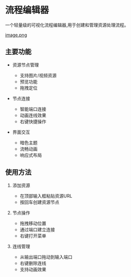 # 流程编辑器

一个轻量级的可视化流程编辑器,用于创建和管理资源处理流程。

[image.png](./image.png)

## 主要功能

- 资源节点管理
  - 支持图片/视频资源
  - 预览功能
  - 拖拽定位
  
- 节点连接
  - 智能端口连接
  - 动画连线效果
  - 右键快捷操作

- 界面交互
  - 暗色主题
  - 流畅动画
  - 响应式布局

## 使用方法

1. 添加资源
   - 在顶部输入框粘贴资源URL
   - 按回车创建资源节点

2. 节点操作
   - 拖拽移动位置
   - 通过端口建立连接
   - 右键打开菜单

3. 连线管理
   - 从输出端口拖动到输入端口
   - 右键删除连线
   - 支持动画效果

 
